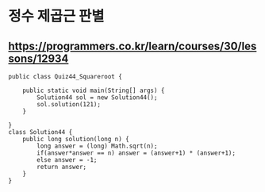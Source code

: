 # 정수 제곱근 판별
## https://programmers.co.kr/learn/courses/30/lessons/12934
```
public class Quiz44_Squareroot {

	public static void main(String[] args) {
		Solution44 sol = new Solution44();
		sol.solution(121);
	}

}
class Solution44 {
    public long solution(long n) {
        long answer = (long) Math.sqrt(n);
        if(answer*answer == n) answer = (answer+1) * (answer+1);
        else answer = -1;
        return answer;
    }
}
```
